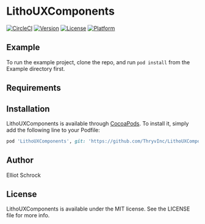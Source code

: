 # LithoUXComponents

[![CircleCI](https://circleci.com/gh/ThryvInc/LithoUXComponents/tree/master.svg?style=svg)](https://circleci.com/gh/ThryvInc/LithoUXComponents/tree/master)
[![Version](https://img.shields.io/cocoapods/v/LithoUXComponents.svg?style=flat)](https://cocoapods.org/pods/LithoUXComponents)
[![License](https://img.shields.io/cocoapods/l/LithoUXComponents.svg?style=flat)](https://cocoapods.org/pods/LithoUXComponents)
[![Platform](https://img.shields.io/cocoapods/p/LithoUXComponents.svg?style=flat)](https://cocoapods.org/pods/LithoUXComponents)

## Example

To run the example project, clone the repo, and run `pod install` from the Example directory first.

## Requirements

## Installation

LithoUXComponents is available through [CocoaPods](https://cocoapods.org). To install
it, simply add the following line to your Podfile:

```ruby
pod 'LithoUXComponents', git: 'https://github.com/ThryvInc/LithoUXComponents'
```

## Author

Elliot Schrock

## License

LithoUXComponents is available under the MIT license. See the LICENSE file for more info.
